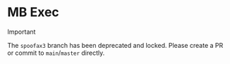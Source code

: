 # MB Exec

> [!IMPORTANT]
> The `spoofax3` branch has been deprecated and locked. Please create a PR or commit to `main`/`master` directly.
